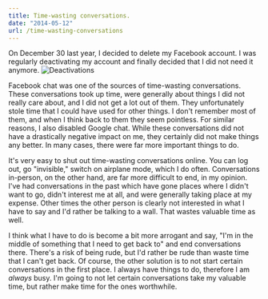 ```yaml
---
title: Time-wasting conversations.
date: "2014-05-12"
url: /time-wasting-conversations
---
```



On December 30 last year, I decided to delete my Facebook account. I was regularly deactivating my account and finally decided that I did not need it anymore.
![Deactivations](/img/copied/facebook_deactivated.png)

Facebook chat was one of the sources of time-wasting conversations. These conversations took up time, were generally about things I did not really care about, and I did not get a lot out of them. They unfortunately stole time that I could have used for other things. I don't remember most of them, and when I think back to them they seem pointless. For similar reasons, I also disabled Google chat. While these conversations did not have a drastically negative impact on me, they certainly did not make things any better. In many cases, there were far more important things to do.

It's very easy to shut out time-wasting conversations online. You can log out, go "invisible," switch on airplane mode, which I do often. Conversations in-person, on the other hand, are far more difficult to end, in my opinion. I've had conversations in the past which have gone places where I didn't want to go, didn't interest me at all, and were generally taking place at my expense. Other times the other person is clearly not interested in what I have to say and I'd rather be talking to a wall. That wastes valuable time as well.

I think what I have to do is become a bit more arrogant and say, "I'm in the middle of something that I need to get back to" and end conversations there. There's a risk of being rude, but I'd rather be rude than waste time that I can't get back. Of course, the other solution is to not start certain conversations in the first place. I always have things to do, therefore I am *always* busy. I'm going to not let certain conversations take my valuable time, but rather make time for the ones worthwhile.
